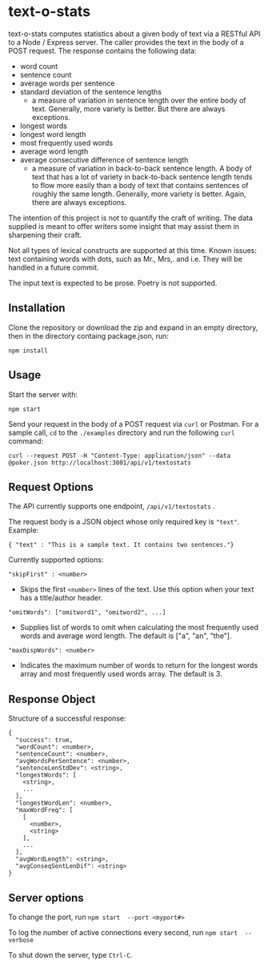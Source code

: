 # text-o-stats

text-o-stats computes statistics about a given body of text via a RESTful API to a Node / Express server. The caller provides the text in the body of a POST request. The response contains the following data:

* word count
* sentence count
* average words per sentence
* standard deviation of the sentence lengths
  * a measure of variation in sentence length over the entire body of text. Generally, more variety is better. But there are always exceptions.
* longest words
* longest word length
* most frequently used words
* average word length
* average consecutive difference of sentence length
  * a measure of variation in back-to-back sentence length. A body of text that has a lot of variety in back-to-back sentence length tends to flow more easily than a body of text that contains sentences of roughly the same length. Generally, more variety is better. Again, there are always exceptions.

The intention of this project is not to quantify the craft of writing. The data supplied is meant to offer writers some insight that may assist them in sharpening their craft.

Not all types of lexical constructs are supported at this time. Known issues: text containing words with dots, such as Mr., Mrs,. and i.e. They will be handled in a future commit.

The input text is expected to be prose. Poetry is not supported.

## Installation

Clone the repository or download the zip and expand in an empty directory, then in the directory containg package.json, run:

`npm install`

## Usage

Start the server with:

`npm start`

Send your request in the body of a POST request via `curl` or Postman. For a sample call, `cd` to the `./examples` directory and run the following `curl` command:

`curl --request POST -H "Content-Type: application/json" --data @poker.json http://localhost:3001/api/v1/textostats`



## Request Options

The API currently supports one endpoint, `/api/v1/textostats` .

The request body is a JSON object whose only required key is `"text"`. Example:

`{ "text" : "This is a sample text. It contains two sentences."}`

Currently supported options:

`"skipFirst" : <number> `          
  * Skips the first `<number>` lines of the text. Use this option when your text has a title/author header.

   
`"omitWords": ["omitword1", "omitword2", ...]`
  * Supplies list of words to omit when calculating the most frequently used words and average word length. The default is ["a", "an", "the"].

`"maxDispWords": <number>`

  * Indicates the maximum number of words to return for the longest words array and most frequently used words array. The default is 3.



## Response Object

Structure of a successful response:
```
{
  "success": true,
  "wordCount": <number>,
  "sentenceCount": <number>,
  "avgWordsPerSentence": <number>,
  "sentenceLenStdDev": <string>,
  "longestWords": [
    <string>,
    ...
  ],
  "longestWordLen": <number>,
  "maxWordFreq": [
    [
      <number>,
      <string>
    ],
    ...
  ],
  "avgWordLength": <string>,
  "avgConseqSentLenDif": <string>
}
```

## Server options

To change the port, run `npm start  --port <myport#>` 

To log the number of active connections every second, run `npm start  --verbose` 

To shut down the server, type `Ctrl-C`.











